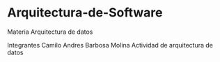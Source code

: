 # Arquitectura-de-Software
Materia Arquitectura de datos

Integrantes 
Camilo Andres Barbosa Molina
Actividad de arquitectura de datos
